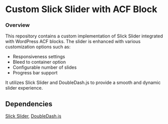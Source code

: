 # Custom Slick Slider with ACF Block

### Overview

This repository contains a custom implementation of Slick Slider integrated with WordPress ACF blocks. The slider is enhanced with various customization options such as:

- Responsiveness settings
- Bleed to container option
- Configurable number of slides
- Progress bar support

It utilizes Slick Slider and DoubleDash.js to provide a smooth and dynamic slider experience.

## Dependencies
<a href="https://kenwheeler.github.io/slick/">Slick Slider</a>,
<a href="https://github.com/doubledash-js/doubledash">DoubleDash.js</a>
